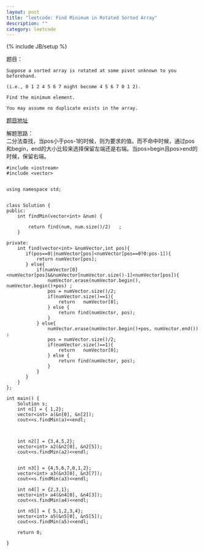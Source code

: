 ```yaml
---
layout: post
title: "leetcode: Find Minimum in Rotated Sorted Array"
description: ""
category: leetcode
---
```

{% include JB/setup %}


题目：   

	Suppose a sorted array is rotated at some pivot unknown to you beforehand.

	(i.e., 0 1 2 4 5 6 7 might become 4 5 6 7 0 1 2).

	Find the minimum element.

	You may assume no duplicate exists in the array.

[题目地址](https://oj.leetcode.com/problems/find-minimum-in-rotated-sorted-array/)   
  
解题思路：  
  二分法查找，当pos小于pos-1的时候，则为要求的值。而不命中时候，通过pos和begin，end的大小比较来选择保留左端还是右端。当pos>begin且pos>end的时候，保留右端。


	
	#include <iostream>
	#include <vector>
	
	
	using namespace std;
	
	
	class Solution {
	public:
	    int findMin(vector<int> &num) {
	
	        return find(num, num.size()/2)   ;
	    }
	
	private:
	    int find(vector<int> &numVector,int pos){
	       if(pos==0||numVector[pos]<numVector[pos==0?0:pos-1]){
	           return numVector[pos];
	       } else{
	           if(numVector[0]<numVector[pos]&&numVector[numVector.size()-1]<numVector[pos]){
	               numVector.erase(numVector.begin(), numVector.begin()+pos) ;
	               pos = numVector.size()/2;
	               if(numVector.size()==1){
	                   return   numVector[0];
	               } else {
	                   return find(numVector, pos);
	               }
	           } else{
	               numVector.erase(numVector.begin()+pos, numVector.end()) ;
	               pos = numVector.size()/2;
	               if(numVector.size()==1){
	                   return   numVector[0];
	               } else {
	                   return find(numVector, pos);
	               }
	           }
	       }
	    }
	};
	
	int main() {
	    Solution s;
	    int n[] = { 1,2};
	    vector<int> a(&n[0], &n[2]);
	    cout<<s.findMin(a)<<endl;
	
	
	
	    int n2[] = {3,4,5,2};
	    vector<int> a2(&n2[0], &n2[5]);
	    cout<<s.findMin(a2)<<endl;
	
	
	    int n3[] = {4,5,6,7,0,1,2};
	    vector<int> a3(&n3[0], &n3[7]);
	    cout<<s.findMin(a3)<<endl;
	
	    int n4[] = {2,3,1};
	    vector<int> a4(&n4[0], &n4[3]);
	    cout<<s.findMin(a4)<<endl;
	
	    int n5[] = { 5,1,2,3,4};
	    vector<int> a5(&n5[0], &n5[5]);
	    cout<<s.findMin(a5)<<endl;
	
	    return 0;
	
	}
